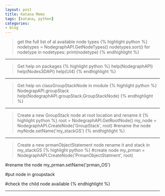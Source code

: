 ```yaml
---
layout: post
title: Katana Memo 
tags: [katana, python]
categories:
- blog
---
```


> get the full list of al available node types
{% highlight python %}
nodetypes = NodegraphAPI.GetNodeTypes()
nodetypes.sort()
for nodetype in nodetypes:
    print(nodetype)
{% endhighlight %}
---

> Get help on packages
{% highlight python %}
 help(NodegraphAPI)
 help(Nodes3DAPI)
 help(UI4)
{% endhighlight %}
---

> Get help on classGroupStackNode in module
{% highlight python %}
 NodegrapAPI.groupStack
 help(NodegraphAPI.groupStack.GroupStackNode)
{% endhighlight %}
---

> Create a new GroupStack node at root location and rename it
{% highlight python %}
root = NodegraphAPI.GetRootNode()
my_node = NodegraphAPI.CreateNode('GroupStack', root)
#rename the node
myNode.setName('my_stackGS')
{% endhighlight %}
---

> Create a new prmanObjectStatement node rename it and stack in my_stackGS
{% highlight python %}
#create node
my_prman = NodegraphAPI.CreateNode('PrmanObjectStatment', root)

#rename the node
my_prman.setName('prman_OS')

#put node in groupstack

#check the child node available
{% endhighlight %}

---


